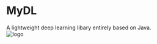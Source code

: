 # MyDL
A lightweight deep learning libary entirely based on Java.  
![logo](https://cdn.luogu.com.cn/upload/image_hosting/4oddotx9.png)
